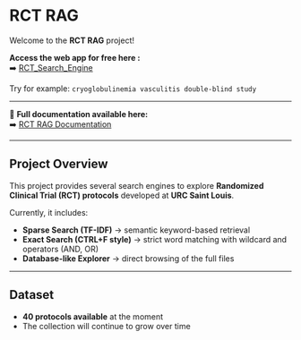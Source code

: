 # RCT RAG

Welcome to the **RCT RAG** project!

**Access the web app for free here :**  
➡️ [RCT_Search_Engine](https://rct-rag.onrender.com/)

Try for example: `cryoglobulinemia vasculitis double-blind study`

---

📖 **Full documentation available here:**  
➡️ [RCT RAG Documentation](https://ohassanaly.github.io/rct_rag/)

---

## Project Overview

This project provides several search engines to explore **Randomized Clinical Trial (RCT) protocols** developed at **URC Saint Louis**.

Currently, it includes:

- **Sparse Search (TF-IDF)** → semantic keyword-based retrieval  
- **Exact Search (CTRL+F style)** → strict word matching with wildcard and operators (AND, OR)
- **Database-like Explorer** → direct browsing of the full files

---

## Dataset

- **40 protocols available** at the moment  
- The collection will continue to grow over time

<!-- ![Alt text](assets/rag_illustration.png) -->